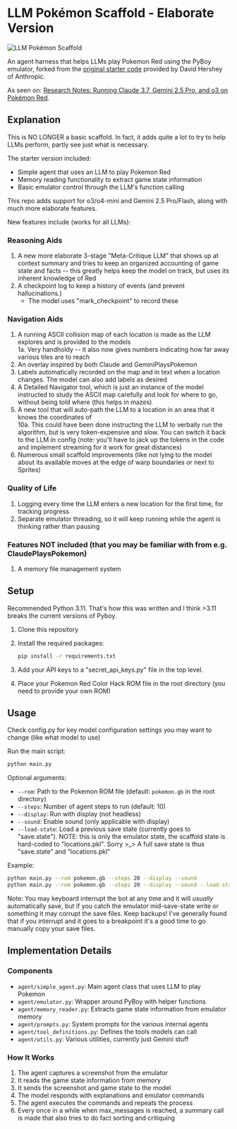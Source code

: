 # LLM Pokémon Scaffold - Elaborate Version

![LLM Pokémon Scaffold](https://res.cloudinary.com/lesswrong-2-0/image/upload/c_scale,w_250/f_auto,q_auto/v1/mirroredImages/8aPyKyRrMAQatFSnG/fcqugqcpuloqkloqz9bw)

An agent harness that helps LLMs play Pokemon Red using the PyBoy emulator, forked from the [original starter code](<https://github.com/davidhershey/ClaudePlaysPokemonStarter/tree/main>) provided by David Hershey of Anthropic.

As seen on: [Research Notes: Running Claude 3.7, Gemini 2.5 Pro, and o3 on Pokémon Red](https://www.lesswrong.com/posts/8aPyKyRrMAQatFSnG).

## Explanation

This is NO LONGER a basic scaffold. In fact, it adds quite a lot to try to help LLMs perform, partly see just what is necessary.

The starter version included:

- Simple agent that uses an LLM to play Pokemon Red
- Memory reading functionality to extract game state information
- Basic emulator control through the LLM's function calling

This repo adds support for o3/o4-mini and Gemini 2.5 Pro/Flash,
along with much more elaborate features.

New features include (works for all LLMs):

### Reasoning Aids

1. A new more elaborate 3-stage "Meta-Critique LLM" that shows up at context summary and tries to keep an organized accounting of game state and facts -- this greatly helps keep the model on track, but uses its inherent knowledge of Red
2. A checkpoint log to keep a history of events (and prevent hallucinations.)
   - The model uses "mark_checkpoint" to record these

### Navigation Aids

1. A running ASCII collision map of each location is made as the LLM explores and is provided to the models  
   1a. Very handholdy -- it also now gives numbers indicating how far away various tiles are to reach
2. An overlay inspired by both Claude and GeminiPlaysPokemon
3. Labels automatically recorded on the map and in text when a location changes. The model can also add labels as desired
4. A Detailed Navigator tool, which is just an instance of the model instructed to study the ASCII map carefully and look for where to go, without being told where (this helps in mazes)
5. A new tool that will auto-path the LLM to a location in an area that it knows the coordinates of  
   10a. This could have been done instructing the LLM to verbally run the algorithm, but is very token-expensive and slow. You can switch it back to the LLM in config (note: you'll have to jack up the tokens in the code and implement streaming for it work for great distances)
6. Numerous small scaffold improvements (like not lying to the model about its available moves at the edge of warp boundaries or next to Sprites)

### Quality of Life

1. Logging every time the LLM enters a new location for the first time, for tracking progress
2. Separate emulator threading, so it will keep running while the agent is thinking rather than pausing

### Features NOT included (that you may be familiar with from e.g. ClaudePlaysPokemon)

1. A memory file management system

## Setup

Recommended Python 3.11. That's how this was written and I think >3.11 breaks the current versions of Pyboy.

1. Clone this repository
2. Install the required packages:

   ```bash
   pip install -r requirements.txt
   ```

3. Add your API keys to a "secret_api_keys.py" file in the top level.

4. Place your Pokemon Red Color Hack ROM file in the root directory (you need to provide your own ROM)

## Usage

Check config.py for key model configuration settings you may want to change (like what model to use)

Run the main script:

```bash
python main.py
```

Optional arguments:

- `--rom`: Path to the Pokemon ROM file (default: `pokemon.gb` in the root directory)
- `--steps`: Number of agent steps to run (default: 10)
- `--display`: Run with display (not headless)
- `--sound`: Enable sound (only applicable with display)
- `--load-state`: Load a previous save state (currently goes to "save.state").
                  NOTE: this is only the emulator state, the scaffold state is hard-coded to "locations.pkl". Sorry >_> A full save state is thus "save.state" and "locations.pkl"

Example:

```bash
python main.py --rom pokemon.gb --steps 20 --display --sound
python main.py --rom pokemon.gb --steps 20 --display --sound --load-state ./save.state
```

Note: You may keyboard interrupt the bot at any time and it will *usually* automatically save, but if you catch the emulator mid-save-state write or something it may corrupt the save files. Keep backups! I've generally found that if you interrupt and it goes to a breakpoint it's a good time to go manually copy your save files.

## Implementation Details

### Components

- `agent/simple_agent.py`: Main agent class that uses LLM to play Pokemon
- `agent/emulator.py`: Wrapper around PyBoy with helper functions
- `agent/memory_reader.py`: Extracts game state information from emulator memory
- `agent/prompts.py`: System prompts for the various internal agents
- `agent/tool_definitions.py`: Defines the tools models can call
- `agent/utils.py`: Various utilities, currently just Gemini stuff

### How It Works

1. The agent captures a screenshot from the emulator
2. It reads the game state information from memory
3. It sends the screenshot and game state to the model
4. The model responds with explanations and emulator commands
5. The agent executes the commands and repeats the process
6. Every once in a while when max_messages is reached, a summary call is made that also tries to do fact sorting and critiquing
